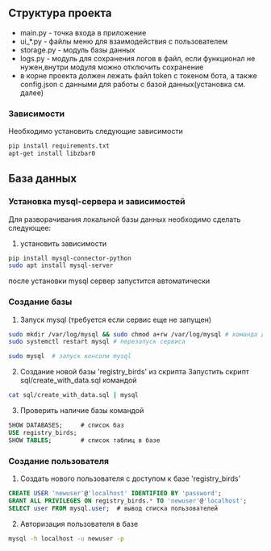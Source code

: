 ## Структура проекта
- main.py - точка входа в приложение
- ui_*.py - файлы меню для взаимодействия с пользователем
- storage.py - модуль базы данных
- logs.py - модуль для сохранения логов в файл, если функционал не нужен,внутри модуля можно отключить сохранение
- в корне проекта должен лежать файл token с токеном бота, а также config.json с данными для работы с базой данных(установка см. далее)

### Зависимости
Необходимо установить следующие зависимости 
```sh
pip install requirements.txt
apt-get install libzbar0
```
## База данных
### Установка mysql-сервера и зависимостей
Для разворачивания локальной базы данных необходимо сделать следующее:
1. установить зависимости
```sh
pip install mysql-connector-python
sudo apt install mysql-server
```
после установки mysql сервер запустится автоматически

### Создание базы
1. Запуск mysql (требуется если сервис еще не запущен)
```sh
sudo mkdir /var/log/mysql && sudo chmod a+rw /var/log/mysql # команда для создания логов (обычно создаются автоматом при установке mysql)
sudo systemctl restart mysql # перезапуск сервиса

sudo mysql 	# запуск консоли mysql
```
2. Создание новой базы 'registry_birds' из скрипта
Запустить скрипт sql/create_with_data.sql командой
```sh
cat sql/create_with_data.sql | mysql
```
3. Проверить наличие базы командой
```sql
SHOW DATABASES;     # список баз
USE registry_birds; 
SHOW TABLES;		# список таблиц в базе
```
### Создание пользователя
1. Создать нового пользователя с доступом к базе 'registry_birds'
```sql
CREATE USER 'newuser'@'localhost' IDENTIFIED BY 'password';
GRANT ALL PRIVILEGES ON registry_birds.* TO 'newuser'@'localhost';
SELECT user FROM mysql.user;  # вывод списка пользователей
```
2. Авторизация пользователя в базе
```sh
mysql -h localhost -u newuser -p
```